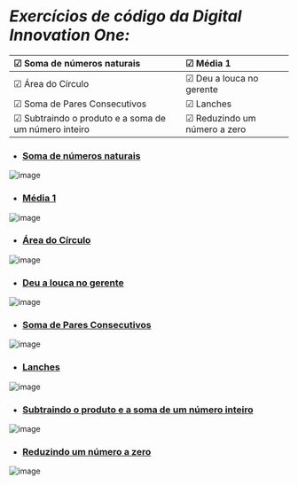 # _Exercícios de código da Digital Innovation One:_

| ☑ Soma de números naturais   | ☑ Média 1                            |
| :----------------------------------------------------------------------------------- | :------------------------------------------------------------ |
| ☑ Área do Círculo | ☑ Deu a louca no gerente                           |
| ☑ Soma de Pares Consecutivos    | ☑ Lanches</br>                             |
| ☑ Subtraindo o produto e a soma de um número inteiro | ☑ Reduzindo um número a zero</br>                           |

- ### <a href="https://github.com/AmandaLimaLuiz/Decola-Dev-Dio-Desafios/blob/main/basico-1-Soma%20de%20n%C3%BAmeros%20naturais.js" target="_blank"> Soma de números naturais </a>
![image](https://user-images.githubusercontent.com/77978576/167271253-fb6a2e77-c754-4c4b-a949-e4b054330dc5.png)

- ### <a href="https://github.com/AmandaLimaLuiz/Decola-Dev-Dio-Desafios/blob/main/basico-2-M%C3%A9dia.js" target="_blank">  Média 1 </a>
![image](https://user-images.githubusercontent.com/77978576/167271301-1e391eb2-8e3f-4b06-af52-c244ba36a6c0.png)

- ### <a href="https://github.com/AmandaLimaLuiz/Decola-Dev-Dio-Desafios/blob/main/basico-2-M%C3%A9dia.js" target="_blank"> Área do Círculo </a>
![image](https://user-images.githubusercontent.com/77978576/167271243-fd3f1f60-f64d-4bcf-9ada-1a2f52d47df8.png)

- ### <a href="https://github.com/AmandaLimaLuiz/Decola-Dev-Dio-Desafios/blob/main/basico-4-Deu%20a%20louca%20no%20gerente.js" target="_blank"> Deu a louca no gerente </a>
![image](https://user-images.githubusercontent.com/77978576/167271361-2333c55a-e427-441b-9dd9-624abf49984e.png)

- ### <a href="https://github.com/AmandaLimaLuiz/Decola-Dev-Dio-Desafios/blob/main/intermediario-1-Soma%20de%20Pares%20Consecutivos.js" target="_blank"> Soma de Pares Consecutivos </a>
![image](https://user-images.githubusercontent.com/77978576/167271511-92f15038-8fcc-40bc-b8a1-5eb146653a1d.png)

- ### <a href="https://github.com/AmandaLimaLuiz/Decola-Dev-Dio-Desafios/blob/main/intermediario-2-Lanche.js" target="_blank"> Lanches </a>
![image](https://user-images.githubusercontent.com/77978576/167271551-f30013be-0ecb-42c1-aeaa-ecdcd63beb02.png)

- ### <a href="https://github.com/AmandaLimaLuiz/Decola-Dev-Dio-Desafios/blob/main/intermediario-3-Subtraindo%20o%20produto%20e%20a%20soma%20de%20um%20n%C3%BAmero%20inteiro.js" target="_blank"> Subtraindo o produto e a soma de um número inteiro </a>
![image](https://user-images.githubusercontent.com/77978576/167271585-435820bd-e32f-4cde-8af4-75402c36af35.png)

- ### <a href="https://github.com/AmandaLimaLuiz/Decola-Dev-Dio-Desafios/blob/main/intermediario-4-Reduzindo%20um%20n%C3%BAmero%20a%20zero.js" target="_blank">  Reduzindo um número a zero </a>
![image](https://user-images.githubusercontent.com/77978576/167271600-593b56e8-4ffc-474e-8e29-5017833b7a1b.png)
